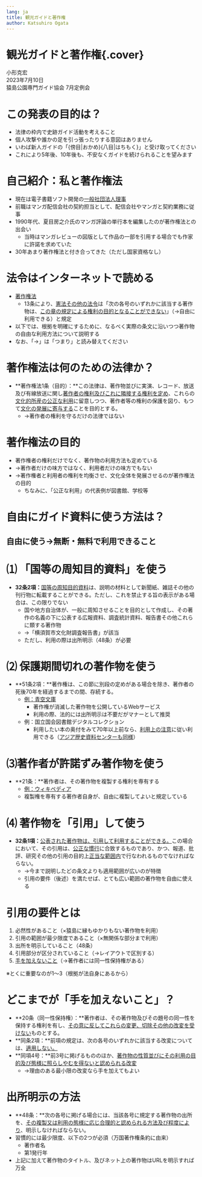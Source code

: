```yaml
---
lang: ja
title: 観光ガイドと著作権
author: Katsuhiro Ogata
---
```



# 観光ガイドと著作権{.cover}

小形克宏 \
2023年7月10日 \
猿島公園専門ガイド協会 7月定例会

# この発表の目的は？

- 法律の枠内で史跡ガイド活動を考えること
- 個人攻撃や誰かの足を引っ張ったりする意図はありません
- いわば新人ガイドの「{傍目|おかめ}{八目|はちもく}」と受け取ってください
- これにより5年後、10年後も、不安なくガイドを続けられることを望みます

# 自己紹介：私と著作権法

- 現在は電子書籍ソフト開発の[一般社団法人理事](https://vivliostyle.org/ja/about-us/)
- 前職はマンガ配信会社の契約担当として、配信会社やマンガと契約業務に従事
- 1990年代、夏目房之介氏のマンガ評論の単行本を編集したのが著作権法との出会い
    - 当時はマンガレビューの図版として作品の一部を引用する場合でも作家に許諾を求めていた
- 30年あまり著作権法と付き合ってきた（ただし国家資格なし）

# 法令はインターネットで読める

- [著作権法](https://elaws.e-gov.go.jp/document?lawid=345AC0000000048)
    - 13条により、<u>憲法その他の法令</u>は「次の各号のいずれかに該当する著作物は、<u>この章の規定による権利の目的となることができない</u>」（→自由に利用できる）と規定
- 以下では、根拠を明確にするために、なるべく実際の条文に沿いつつ著作物の自由な利用方法について説明する
- なお、「→」は「つまり」と読み替えてください

# 著作権法は何のための法律か？

- **著作権法1条（目的）：**この法律は、著作物並びに実演、レコード、放送及び有線放送に関し<u>著作者の権利及びこれに隣接する権利を定め</u>、これらの<u>文化的所産の公正な利用</u>に留意しつつ、著作者等の権利の保護を図り、もつて<u>文化の発展に寄与する</u>ことを目的とする。
    - →著作者の権利を守るだけの法律ではない

# 著作権法の目的

- 著作権者の権利だけでなく、著作物の利用方法も定めている
- →著作者だけの味方ではなく、利用者だけの味方でもない
- →著作権者と利用者の権利を均衡させ、文化全体を発展させるのが著作権法の目的
    - ちなみに、「公正な利用」の代表例が図書館、学校等

# 自由にガイド資料に使う方法は？

## 自由に使う→無断・無料で利用できること

# ⑴ 「国等の周知目的資料」を使う

- **32条2項：**<u>国等の周知目的資料</u>は、説明の材料として新聞紙、雑誌その他の刊行物に転載することができる。ただし、これを禁止する旨の表示がある場合は、この限りでない
    - 国や地方自治体が、一般に周知させることを目的として作成し、その著作の名義の下に公表する広報資料、調査統計資料、報告書その他これらに類する著作物
    - →「横須賀市文化財調査報告書」が該当
    - ただし、利用の際は出所明示（48条）が必要

# ⑵ 保護期間切れの著作物を使う


- **51条2項：**著作権は、この節に別段の定めがある場合を除き、著作者の死後70年を経過するまでの間、存続する。
    - [例：青空文庫](https://www.aozora.gr.jp/guide/kijyunn.html)
        - 著作権が消滅した著作物を公開しているWebサービス
        - 利用の際、法的には出所明示は不要だがマナーとして推奨
    - 例：国立国会図書館デジタルコレクション
        - 利用したい本の奥付をみて70年以上前なら、[利用上の注意](https://dl.ndl.go.jp/ja/sitepolicy)に従い利用できる（[アジア歴史資料センターも同様](https://www.jacar.go.jp/termsofuse.html)）


# ⑶著作者が許諾ずみ著作物を使う

- **21条：**著作者は、その著作物を複製する権利を専有する
    - [例：ウィキペディア](https://foundation.wikimedia.org/wiki/Policy:Terms_of_Use/ja)
    - 複製権を専有する著作者自身が、自由に複製してよいと規定している


# ⑷ 著作物を「引用」して使う

- **32条1項：**<u>公表された著作物は、引用して利用することができる。</u>この場合において、その引用は、<u>公正な慣行</u>に合致するものであり、かつ、報道、批評、研究その他の引用の目的上<u>正当な範囲内</u>で行なわれるものでなければならない。
    - →今まで説明したどの条文よりも適用範囲が広いのが特徴
    - 引用の要件（後述）を満たせば、とても広い範囲の著作物を自由に使える

# 引用の要件とは

1. 必然性があること（×猿島に縁もゆかりもない著作物を利用）
2. 引用の範囲が最少限度であること（×無関係な部分まで利用）
3. 出所を明示していること（48条）
4. 引用部分が区分されていること（→レイアウトで区別する）
5. <u>手を加えないこと</u>（→著作者には同一性保持権がある）

※とくに重要なのが1〜3（根拠が法自身にあるから）

# どこまでが「手を加えないこと」？

- **20条（同一性保持権）：**著作者は、その著作物及びその題号の同一性を保持する権利を有し、<u>その意に反してこれらの変更、切除その他の改変を受けない</u>ものとする。
- **同条2項：**前項の規定は、次の各号のいずれかに該当する改変については、<u>適用しない。</u>
- **同項4号：**前3号に掲げるもののほか、<u>著作物の性質並びにその利用の目的及び態様に照らしやむを得ないと認められる改変</u>
    - →理由のある最小限の改変なら手を加えてもよい

# 出所明示の方法

- **48条：**次の各号に掲げる場合には、当該各号に規定する著作物の出所を、<u>その複製又は利用の態様に応じ合理的と認められる方法及び程度により</u>、明示しなければならない。
- 習慣的には最少限度、以下の2つが必須（万国著作権条約に由来）
    - 著作者名
    - 第1発行年
- 上記に加えて著作物のタイトル、及びネット上の著作物はURLを明示すれば万全

